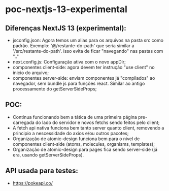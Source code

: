 # poc-nextjs-13-experimental

## Diferenças NextJS 13 (experimental):

- jsconfig.json: Agora temos um alias para os arquivos na pasta src como padrão. Exemplo: '@/restante-do-path' que seria similar a '/src/restante-do-path'. isso evita de ficar "navegando" nas pastas com ".."
- next.config.js: Configuração ativa com o novo appDir;
- componentes client-side: agora devem ter instrução "use client" no inicio do arquivo;
- componentes server-side: enviam componentes já "compilados" ao navegador, sem bundle js para funções react. Similar ao antigo processamento do getServerSideProps;

## POC:

- Continua funcionando bem a tática de uma primeira página pre-carregada do lado do servidor e novos fetchs sendo feitos pelo client;
- A fetch api nativa funciona bem tanto server quanto client, removendo a principio a nescessidade do axios e/ou outros pacotes;
- Organização de atomic-design funciona bem para o nivel de componentes client-side (atoms, molecules, organisms, templates);
- Organização de atomic-design para pages fica sendo server-side (já era, usando getServerSideProps).

## API usada para testes:

- https://pokeapi.co/
